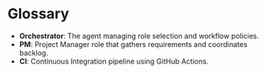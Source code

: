 # Glossary

- **Orchestrator**: The agent managing role selection and workflow policies.
- **PM**: Project Manager role that gathers requirements and coordinates backlog.
- **CI**: Continuous Integration pipeline using GitHub Actions.
